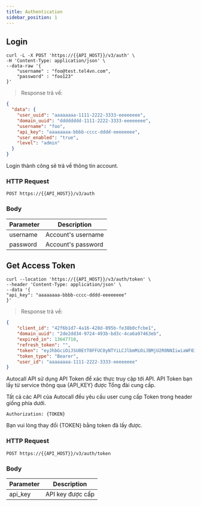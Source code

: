 ```yaml
---
title: Authentication
sidebar_position: 1
---
```

## Login
    
```shell
curl -L -X POST 'https://{{API_HOST}}/v3/auth' \
-H 'Content-Type: application/json' \
--data-raw '{
    "username" : "foo@test.tel4vn.com",
    "password" : "foo123"
}'
```

> Response trả về:

```json
{
  "data": {
    "user_uuid": "aaaaaaaa-1111-2222-3333-eeeeeeee",
    "domain_uuid": "dddddddd-1111-2222-3333-eeeeeeee",
    "username": "foo",
    "api_key": "aaaaaaaa-bbbb-cccc-dddd-eeeeeeee",
    "user_enabled": "true",
    "level": "admin"
  }
}
```
Login thành công sẽ trả về thông tin account.

### HTTP Request

`POST https://{{API_HOST}}/v3/auth`

### Body

| Parameter | Description        |
| --------- | ------------------ |
| username  | Account's username |
| password  | Account's password |

## Get Access Token

```shell
curl --location 'https://{{API_HOST}}/v3/auth/token' \
--header 'Content-Type: application/json' \
--data '{
"api_key": "aaaaaaaa-bbbb-cccc-dddd-eeeeeeee"
}'
```

> Response trả về:

```json
{
    "client_id": "42f6b1d7-4a16-428d-895b-fe38b0cfcbe1",
    "domain_uuid": "2de2dd34-9724-493b-bd3c-4ca6a97463eb",
    "expired_in": 13647710,
    "refresh_token": "",
    "token": "eyJhbGciOiJSU0EtT0FFUC0yNTYiLCJlbmMiOiJBMjU2R0NNIiwiaWF0IjoxNjEzNjMyNzc4fQ.dGhpcyBpcyB0ZXN0IGRhdGEx",
    "token_type": "Bearer",
    "user_id": "aaaaaaaa-1111-2222-3333-eeeeeeee"
}
```

Autocall API sử dụng API Token để xác thực truy cập tới API. API Token bạn lấy từ service thông qua {API_KEY} được Tổng đài cung cấp.

Tất cả các API của Autocall đều yêu cầu user cung cấp Token trong header giống phía dưới.

`Authorization: {TOKEN}`

Bạn vui lòng thay đổi {TOKEN} bằng token đã lấy được.

### HTTP Request

`POST https://{{API_HOST}}/v3/auth/token`

### Body

| Parameter | Description      |
| --------- | ---------------- |
| api_key   | API key được cấp |